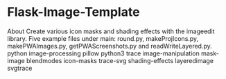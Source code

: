 # Flask-Image-Template


About
Create various icon masks and shading effects with the imageedit library. Five example files under main: round.py, makeProjIcons.py, makePWAImages.py, getPWAScreenshots.py and readWriteLayered.py. python image-processing pillow python3 trace image-manipulation mask-image blendmodes icon-masks trace-svg shading-effects layeredimage svgtrace
